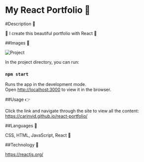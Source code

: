 # My React Portfolio :raised_hands:

#Description :blossom:

:smiling_face_with_three_hearts: I create this beautiful portfolio with React :smiling_face_with_three_hearts:

##Images :blossom:

![Project](https://user-images.githubusercontent.com/17866063/134113535-4730f7c1-2429-4756-b8f2-8a93faa14b0c.png)

In the project directory, you can run:

### `npm start`

Runs the app in the development mode.\
Open [http://localhost:3000](http://localhost:3000) to view it in the browser.

##Usage :point_right:

Click the link and navigate through the site to view all the content:
https://carinvid.github.io/react-portfolio/

##Languages :blossom:

CSS, HTML, JavaScript, React :eyes:

##Technology :blossom:

https://reactjs.org/
